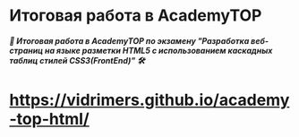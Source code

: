 # Итоговая работа в AcademyTOP

##### 🔧 Итоговая работа в AcademyTOP по экзамену "Разработка веб-страниц на языке разметки HTML5 с использованием каскадных таблиц стилей CSS3(FrontEnd)" 🛠️

# https://vidrimers.github.io/academy-top-html/

